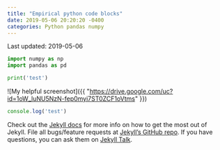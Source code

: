 ```yaml
---
title: "Empirical python code blocks"
date: 2019-05-06 20:20:20 -0400
categories: Python pandas numpy 
---
```


Last updated: 2019-05-06 




```python
import numpy as np
import pandas as pd

print('test')

```
![My helpful screenshot]({{ "https://drive.google.com/uc?id=1oW_luNU5NzN-fep0myi7ST0ZCF1oVtms" }})

```javascript
console.log('test')
```

Check out the [Jekyll docs][jekyll-docs] for more info on how to get the most out of Jekyll. File all bugs/feature requests at [Jekyll’s GitHub repo][jekyll-gh]. If you have questions, you can ask them on [Jekyll Talk][jekyll-talk].

[jekyll-docs]: https://jekyllrb.com/docs/home
[jekyll-gh]:   https://github.com/jekyll/jekyll
[jekyll-talk]: https://talk.jekyllrb.com/

